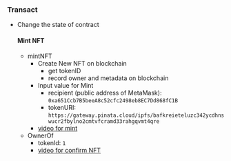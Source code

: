 
### Transact
- Change the state of contract
    #### Mint NFT
    - mintNFT
        - Create New NFT on blockchain
            - get tokenID
            - record owner and metadata on blockchain
        - Input value for Mint
            - recipient (public address of MetaMask): `0xa651Ccb7B5beeA8c52cfc2498eb8EC7Dd868fC1B`
            - tokenURI:
            `https://gateway.pinata.cloud/ipfs/bafkreieteluzc342ycdhnswucr2fbylno2cmtvfcramd33rahgqvmt4qre`
        - [video for mint](https://youtu.be/rjq2U8sT8TQ)
    - OwnerOf
        - tokenId: `1`
        - [video for confirm NFT](https://youtu.be/bZfiJGEPhSE)